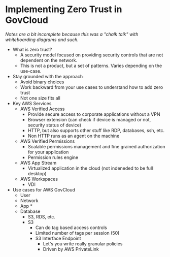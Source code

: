 # Implementing Zero Trust in GovCloud

*Notes are a bit incomplete because this was a "chalk talk" with whiteboarding diagrams and such.*

 * What is zero trust?
   * A security model focused on providing security controls that are not dependent on the network.
   * This is not a product, but a set of patterns. Varies depending on the use-case.
 * Stay grounded with the approach
   * Avoid binary choices
   * Work backward from your use cases to understand how to add zero trust
   * Not one size fits all
 * Key AWS Services
   * AWS Verified Access
     * Provide secure access to corporate applications without a VPN
     * Browser extension (can check if device is managed or not, security status of device)
     * HTTP, but also supports other stuff like RDP, databases, ssh, etc.
     * Non HTTP runs as an agent on the machine
   * AWS Verified Permissions
     * Scalable permissions management and fine grained authorization for your application
     * Permission rules engine
   * AWS App Stream
     * Virtualized application in the cloud (not indeneded to be full desktop)
   * AWS Workspaces
     * VDI
 * Use cases for AWS GovCloud
   * User
   * Network
   * App
     * 
   * Database
     * S3, RDS, etc.
     * S3
       * Can do tag based access controls
       * Limited number of tags per session (50)
       * S3 Interface Endpoint
         * Let's you write really granular policies
         * Driven by AWS PrivateLink